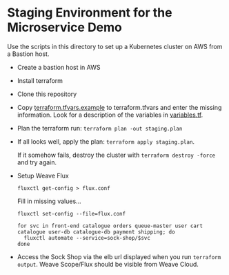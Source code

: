 # Staging Environment for the Microservice Demo

Use the scripts in this directory to set up a Kubernetes cluster on AWS from a Bastion host. 

* Create a bastion host in AWS

* Install terraform

* Clone this repository

* Copy [terraform.tfvars.example](./terraform.tfvars.example) to terraform.tfvars and enter the missing information. Look for a description of the variables in [variables.tf](./variables.tf).

* Plan the terraform run: `terraform plan -out staging.plan`

* If all looks well, apply the plan: `terraform apply staging.plan`.

  If it somehow fails, destroy the cluster with `terraform destroy -force` and try again.

* Setup Weave Flux

  ```
  fluxctl get-config > flux.conf
  ```

  Fill in missing values...

  ```
  fluxctl set-config --file=flux.conf

  for svc in front-end catalogue orders queue-master user cart catalogue user-db catalogue-db payment shipping; do
    fluxctl automate --service=sock-shop/$svc
  done
  ```

* Access the Sock Shop via the elb url displayed when you run `terraform output`. Weave Scope/Flux should be visible from Weave Cloud.
